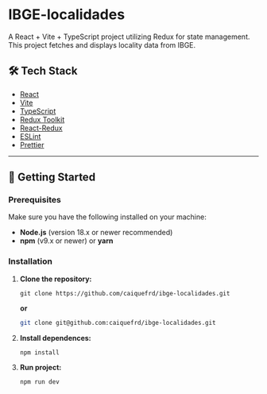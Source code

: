 # IBGE-localidades

A React + Vite + TypeScript project utilizing Redux for state management. This project fetches and displays locality data from IBGE.

## 🛠️ Tech Stack

- [React](https://reactjs.org/)
- [Vite](https://vitejs.dev/)
- [TypeScript](https://www.typescriptlang.org/)
- [Redux Toolkit](https://redux-toolkit.js.org/)  
- [React-Redux](https://react-redux.js.org/)
- [ESLint](https://eslint.org/)  
- [Prettier](https://prettier.io/)

---

## 🚀 Getting Started

### Prerequisites

Make sure you have the following installed on your machine:

- **Node.js** (version 18.x or newer recommended)
- **npm** (v9.x or newer) or **yarn**

### Installation

1. **Clone the repository:**
     
   ```Windows powershell
   git clone https://github.com/caiquefrd/ibge-localidades.git
   ```
   **or**
    ```bash
   git clone git@github.com:caiquefrd/ibge-localidades.git
   ```

3. **Install dependences:**

   ```bash
   npm install
   ```

4. **Run project:**

   ```bash
   npm run dev
   ```
